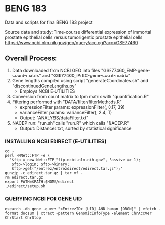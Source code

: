 # BENG 183

Data and scripts for final BENG 183 project

Source data and study: Time-course differential expression of immortal prostate epithelial cells versus tumorigentic prostate epithelial cells 
https://www.ncbi.nlm.nih.gov/geo/query/acc.cgi?acc=GSE77460

## Overall Process:

1. Data downloaded from NCBI GEO into files "GSE77460_EMP-gene-count-matrix" and "GSE77460_iPrEC-gene-count-matrix"
2. Gene lengths compiled using script "generateCoordinates.sh" and "discontinuedGeneLengths.py"
    - Employs NCBI E-UTILITIES
3. Conversion from count matrix to tpm matrix with "quantification.R"
4. Filtering performed with "DATA/filter/filterMethods.R"
    - expressionFilter params: expressionFilter(<filename>, 0.17, 39)
    - varianceFilter params: varianceFilter(<filename>, 2.4, T)
    - Output: "ANALYSIS/dataFilter.txt"
5. NACEP run: "run.sh" calls "run.R" which calls "NACEP.R"
    - Output: Distances.txt, sorted by statistical significance

### INSTALLING NCBI EDIRECT (E-UTILITIES)
    cd ~
    perl -MNet::FTP -e \
      '$ftp = new Net::FTP("ftp.ncbi.nlm.nih.gov", Passive => 1);
       $ftp->login; $ftp->binary;
       $ftp->get("/entrez/entrezdirect/edirect.tar.gz");'
    gunzip -c edirect.tar.gz | tar xf -
    rm edirect.tar.gz
    export PATH=$PATH:$HOME/edirect
    ./edirect/setup.sh

### QUERYING NCBI FOR GENE UID
    esearch -db gene -query "<EntrezID> [UID] AND human [ORGN]" | efetch -format docsum | xtract -pattern GenomicInfoType -element ChrAccVer ChrStart ChrStop

